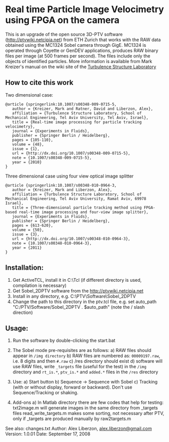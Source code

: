 # Real time Particle Image Velocimetry using FPGA on the camera #

This is an upgrade of the open source 3D-PTV software (http://ptvwiki.netcipia.net) from ETH Zurich
that works with the RAW data obtained using the MC1324 Sobel camera through GigE.
MC1324 is operated through Coyette or GenDEV applications, produces RAW binary
files per image (at 500 frames per second). The files include only the objects of
identified particles. More information is available from Mark Kreizer's manual on 
the wiki site of the [Turbulence Structure Laboratory](http://www.eng.tau.ac.il/~alexlib/efdl/pmwiki.php?n=People.MarkKreizer)

## How to cite this work 

Two dimensional case:
~~~
@article {springerlink:10.1007/s00348-009-0715-5,
   author = {Kreizer, Mark and Ratner, David and Liberzon, Alex},
   affiliation = {Turbulence Structure Laboratory, School of Mechanical Engineering, Tel Aviv University, Tel Aviv, Israel},
   title = {Real-time image processing for particle tracking velocimetry},
   journal = {Experiments in Fluids},
   publisher = {Springer Berlin / Heidelberg},
   pages = {105-110},
   volume = {48},
   issue = {1},
   url = {http://dx.doi.org/10.1007/s00348-009-0715-5},
   note = {10.1007/s00348-009-0715-5},
   year = {2010}
}
~~~

Three dimensional case using four view optical image splitter
~~~
@article {springerlink:10.1007/s00348-010-0964-3,
   author = {Kreizer, Mark and Liberzon, Alex},
   affiliation = {Turbulence Structure Laboratory, School of Mechanical Engineering, Tel Aviv University, Ramat Aviv, 69978 Israel},
   title = {Three-dimensional particle tracking method using FPGA-based real-time image processing and four-view image splitter},
   journal = {Experiments in Fluids},
   publisher = {Springer Berlin / Heidelberg},
   pages = {613-620},
   volume = {50},
   issue = {3},
   url = {http://dx.doi.org/10.1007/s00348-010-0964-3},
   note = {10.1007/s00348-010-0964-3},
   year = {2011}
}
~~~

## Installation: ##

1. Get ActiveTCL, install it in C:\Tcl (if different directory is used, compilation is necessary)
2. Get Sobel_2DPTV software from the http://ptvwiki.netcipia.net
3. Install in any directory, e.g. C:\PTV\Software\Sobel_2DPTV
4. Change the path to this directory in the ptv.tcl file, e.g.
    set auto_path "C:/PTV/Software/Sobel_2DPTV . $auto_path"
(note the / slash direction)

## Usage: ##
1. Run the software by double-clicking the start.bat
2. The Sobel mode pre-requisites are as follows:
   a) RAW files should appear in `/img directory`
   b) RAW files are numbered as: `00009197.raw`, i.e. 8 digits and then `#.raw`
   c) /res directory should exist
   d) software will use RAW files, write `_targets` file (useful for the test) in the `/img`
   directory and `rt_is.*`, `ptv_is.*` and `added.*` files in the `/res` directory
3. Use: 
   a) Start button
   b) Sequence -> Sequence with Sobel
   c) Tracking (with or without display, forward or backward). Don't use Sequence/Tracking or shaking. 

4. Add-ons
    a) In Matlab directory there are few codes that help for testing: 
    txt2image.m will generate images in the same directory from _targets files
    read_write_targets.m makes some sorting, not necessary after PTV, only if _targets are produced manually 
    by raw2targets.m 
    
See also: changes.txt
Author: Alex Liberzon, alex.liberzon@gmail.com
Version: 1.0.01
Date: September 17, 2008



  